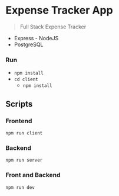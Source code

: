 # Expense Tracker App

> Full Stack Expense Tracker

- Express - NodeJS
- PostgreSQL

### Run

- `npm install`
- `cd client`
  - `npm install`

## Scripts

### Frontend

`npm run client`

### Backend

`npm run server`

### Front and Backend

`npm run dev`
